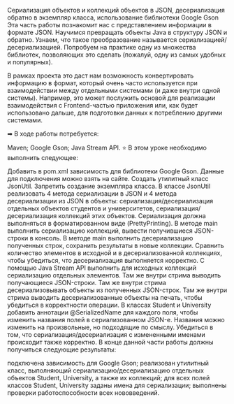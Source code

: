 Сериализация объектов и коллекций объектов в JSON, десериализация обратно в экземпляр класса, использование библиотеки Google Gson
Эта часть работы познакомит нас с представлением информации в формате JSON. Научимся превращать объекты Java в структуру JSON и обратно. Узнаем, что такое преобразование называется сериализацией/десериализацией. Попробуем на практике одну из множества библиотек, позволяющих это сделать (пожалуй, одну из самых удобных и популярных).

В рамках проекта это даст нам возможность конвертировать информацию в формат, который очень часто используется при взаимодействии между отдельными системами (и даже внутри одной системы). Например, это может послужить основой для реализации взаимодействия с Frontend-частью приложения или, как будет использовано дальше, для подготовки данных к потреблению другими системами.

➡ В ходе работы потребуется:

Maven;
Google Gson;
Java Stream API.
⭐ В этом уроке необходимо выполнить следующее:

Добавить в pom.xml зависимость для библиотеки Google Gson. Данные для подключения можно взять на сайте.
Создать утилитный класс JsonUtil. Запретить создание экземпляра класса.
В классе JsonUtil реализовать 4 метода сериализации в JSON и 4 метода десериализации из JSON в объекты: сериализация/десериализация отдельных объектов студентов и университетов, сериализация/десериализация коллекций этих объектов. Сериализация должна выполняться в форматированном виде (PrettyPrinting).
В методе main выполнить сериализацию коллекций, вывести получившиеся JSON-строки в консоль.
В методе main выполнить десериализацию полученных строк, сохранить результаты в новые коллекции.
Сравнить количество элементов в исходной и в десериализованной коллекциях, чтобы убедиться, что десериализация выполняется корректно.
С помощью Java Stream API выполнить для исходных коллекций сериализацию отдельных элементов.
Там же внутри стрима выводить получающиеся JSON-строки.
Там же внутри стрима десериализовывать объекты из полученных JSON-строк.
Там же внутри стрима выводить десериализованные объекты на печать, чтобы убедиться в корректности операции.
В классах Student и University добавить аннотации @SerializedName для каждого поля, чтобы изменить названия полей в сериализованном JSON-е. Названия можно изменить на произвольные, но подходящие по смыслу.
Убедиться в том, что сериализация/десериализация с измененными именами происходит также корректно.
В конце данной части работы должны получиться следующие результаты:

подключена зависимость для Google Gson;
реализован утилитный класс, выполняющий сериализацию/десериализацию отдельных объектов Student, University, а также их коллекций;
для всех полей классов Student, University заданы имена для сериализации;
выполнены проверки работоспособности всех нововведений.